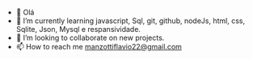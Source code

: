 - 👋 Olá
- 🌱 I’m currently learning javascript, Sql, git, github, nodeJs, html, css, Sqlite, Json, Mysql e respansividade.
- 💞️ I’m looking to collaborate on new projects.
- 📫 How to reach me manzottiflavio22@gmail.com
